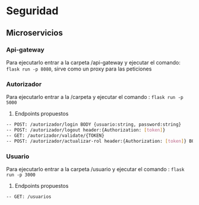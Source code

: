 # Seguridad

## Microservicios

### Api-gateway

Para ejecutarlo entrar a la carpeta /api-gateway y ejecutar el comando: ``flask run -p 8080``, sirve como un proxy para las peticiones

### Autorizador

Para ejecutarlo entrar a la /carpeta y ejecutar el comando : ``flask run -p 5000``

1. Endpoints propuestos

```bash
-- POST: /autorizador/login BODY {usuario:string, password:string}
-- POST: /autorizador/logout header:{Authorization: [token]}
-- GET: /autorizador/validate/{TOKEN} 
-- POST: /autorizador/actualizar-rol header:{Authorization: [token]} BODY {id_rol:number, id_usuario:number}
```

### Usuario

Para ejecutarlo entrar a la carpeta /usuario y ejecutar el comando : ``flask run -p 3000``

1. Endpoints propuestos

```bash
-- GET: /usuarios
```
